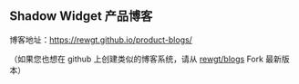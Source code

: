 
Shadow Widget 产品博客
----------

博客地址：<a target="_blank" rel="noopener" href="https://rewgt.github.io/product-blogs/">https://rewgt.github.io/product-blogs/</a>

（如果您也想在 github 上创建类似的博客系统，请从 [rewgt/blogs](https://github.com/rewgt/blogs)  Fork 最新版本）
